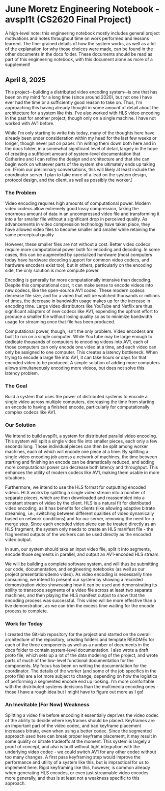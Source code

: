 # June Moretz Engineering Notebook - avspl1t (CS2620 Final Project)

A high-level note: this engineering notebook mostly includes general project motivations and notes throughout time on work performed and lessons learned. The fine-grained details of how the system works, as well as a lot of the explanation for why those choices were made, can be found in the other documents in the docs folder. These documents should be read as part of this engineering notebook, with this document alone as more of a supplement!

## April 8, 2025

This project--building a distributed video encoding system--is one that has been on my mind for a long time (since around 2020), but not one I have ever had the time or a sufficiently good reason to take on. Thus, I'm approaching this having already thought in some amount of detail about the architecture for a system like this. I've also worked with HLS video encoding in the past for another project, though only on a single machine. I have not worked with AV1 before.

While I'm only starting to write this today, many of the thoughts here have already been under consideration within my head for the last few weeks or longer, though never put on paper. I'm writing them down both here and in the docs folder, in a somewhat significant level of detail, largely in the hope of creating a sufficient amount of system-level documentation that Catherine and I can refine the design and architecture and that she can begin work on whatever parts of the system she ultimately ends up taking on. (From our preliminary conversations, this will likely at least include the coordinator server. I plan to take more of a lead on the system design, protocol design, and the client, as well as possibly the worker.)

### The Problem

Video encoding requires high amounts of computational power. Modern video codecs allow extremely good lossy compression, taking the enormous amount of data in an uncompressed video file and transforming it into a far smaller file without a significant drop in perceived quality. As advancements in video compression technology have taken place, they have allowed video files to become smaller and smaller while retaining the same perceptual quality.

However, these smaller files are not without a cost. Better video codecs require more computational power both for encoding and decoding. In some cases, this can be augmented by specialized hardware (most computers today have hardware decoding support for common video codecs, and hardware encoders exist too), but in others, particularly on the encoding side, the only solution is more compute power.

Encoding is generally far more computationally intensive than decoding. Despite this computational cost, it can make sense to encode videos into new codecs, like the open-source AV1 codec. These modern codecs decrease file size, and for a video that will be watched thousands or millions of times, the decrease in bandwidth usage makes up for the increase in encoding time. Large video distributors like YouTube and Netflix are thus significant adapters of new codecs like AV1, expending the upfront effort to produce a smaller file without losing quality so as to minimize bandwidth usage for streaming once that file has been produced.

Computational power, though, isn’t the only problem. Video encoders are built to run on a single computer. While YouTube may be large enough to dedicate thousands of computers to encoding videos into AV1, each of those computers can only encode one video at a time, and each video can only be assigned to one computer. This creates a latency bottleneck. When trying to encode a large file into AV1, it can take hours or days for that encoded video to be produced. A simple solution of adding more computers allows simultaneously encoding more videos, but does not solve this latency problem.

### The Goal

Build a system that uses the power of distributed systems to encode a single video across multiple computers, decreasing the time from starting an encode to having a finished encode, particularly for computationally complex codecs like AV1.

### Our Solution

We intend to build avspl1t, a system for distributed parallel video encoding. This system will split a single video file into smaller pieces, each only a few seconds long. Those individual pieces can then be split among worker machines, each of which will encode one piece at a time. By splitting a single video encoding job across a network of machines, the time between starting and finishing an encode can be dramatically reduced, and adding more computational power can decrease both latency and throughput. This enhances the utility of modern codecs like AV1, making them usable in more situations.

Furthermore, we intend to use the HLS format for outputting encoded videos. HLS works by splitting a single video stream into a number of separate pieces, which are then downloaded and reassembled into a constant stream of video by the client. HLS is a natural fit for distributed video encoding, as it has benefits for clients (like allowing adaptive bitrate streaming, i.e., switching between different qualities of video dynamically based on network conditions) and for our server, removing the need for a merge step. Since each encoded video piece can be treated directly as an HLS fragment, the system only needs to create an HLS manifest file - the fragmented outputs of the workers can be used directly as the encoded video output.

In sum, our system should take an input video file, split it into segments, encode those segments in parallel, and output an AV1-encoded HLS stream.

We will be building a complete software system, and will thus be submitting our code, documentation, and engineering notebooks (as well as our project presentation/demo video). As video encoding is necessarily time consuming, we intend to present our system by showing a recorded demonstration video showcasing how it can be used and demonstrating its ability to transcode segments of a video file across at least two separate machines, and then playing the HLS manifest output to show that the encoding process was successful. This video will be more effective than a live demonstration, as we can trim the excess time waiting for the encode process to complete.

### Work for Today

I created the GitHub repository for the project and started on the overall architecture of the repository, creating folders and template READMEs for each of the three components as well as a number of documents in the docs folder to contain system-level documentation. I also wrote a draft proto file, which sets up a lot of the data modeling of the project, and wrote parts of much of the low-level functional documentation for the components. My focus has been on writing the documentation for the coordinator. The details of the worker (and some of the job specifics in the proto file) are a lot more subject to change, depending on how the logistics of performing a segmented encode end up looking. I'm more comfortable with the distributed systems decisions than the multimedia encoding ones - those I have a rough idea but I might have to figure out more as I go!

### An Inevitable (For Now) Weakness

Splitting a video file before encoding it essentially deprives the video codec of the ability to decide where keyframes should be placed. Keyframes are an important part of the video codec, and bad keyframe placement increases bitrate, even when using a better codec. Since the segmented approach used here can break proper keyframe placement, it may result in some quality or bitrate tradeoffs at the moment. This system is largely a proof of concept, and also is built without tight integration with the underlying video codec - we could switch AV1 for any other codec without too many changes. A first pass keyframing step would improve the performance and utility of a system like this, but is impractical for us to implement here. Rigid keyframing like this, however, is common already when generating HLS encodes, or even just streamable video encodes more generally, and thus is at least not a weakness specific to this approach.
